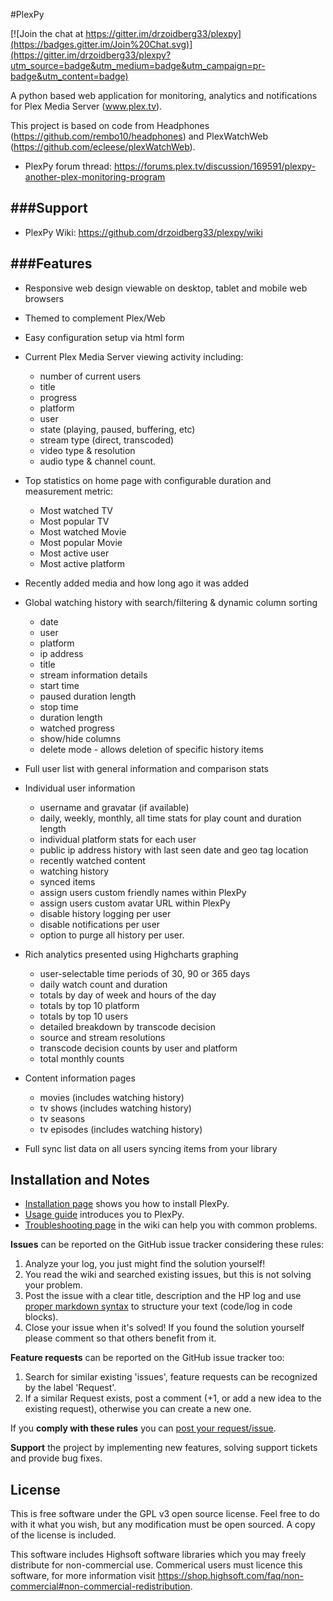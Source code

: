 #PlexPy

[![Join the chat at https://gitter.im/drzoidberg33/plexpy](https://badges.gitter.im/Join%20Chat.svg)](https://gitter.im/drzoidberg33/plexpy?utm_source=badge&utm_medium=badge&utm_campaign=pr-badge&utm_content=badge)

A python based web application for monitoring, analytics and notifications for Plex Media Server (www.plex.tv).

This project is based on code from Headphones (https://github.com/rembo10/headphones) and PlexWatchWeb (https://github.com/ecleese/plexWatchWeb).

* PlexPy forum thread: https://forums.plex.tv/discussion/169591/plexpy-another-plex-monitoring-program


###Support
-----------
* PlexPy Wiki: https://github.com/drzoidberg33/plexpy/wiki


###Features
-----------
* Responsive web design viewable on desktop, tablet and mobile web browsers

* Themed to complement Plex/Web

* Easy configuration setup via html form

* Current Plex Media Server viewing activity including:
	* number of current users
	* title
	* progress
	* platform
	* user
	* state (playing, paused, buffering, etc)
	* stream type (direct, transcoded)
	* video type & resolution
	* audio type & channel count.
	
* Top statistics on home page with configurable duration and measurement metric:
	* Most watched TV
	* Most popular TV
	* Most watched Movie
	* Most popular Movie
	* Most active user
	* Most active platform

* Recently added media and how long ago it was added

* Global watching history with search/filtering & dynamic column sorting
	* date
	* user
	* platform
	* ip address
	* title
	* stream information details
	* start time
	* paused duration length
	* stop time
	* duration length
	* watched progress
	* show/hide columns
	* delete mode - allows deletion of specific history items

* Full user list with general information and comparison stats 

* Individual user information
	* username and gravatar (if available)
	* daily, weekly, monthly, all time stats for play count and duration length
	* individual platform stats for each user
	* public ip address history with last seen date and geo tag location
	* recently watched content
	* watching history
	* synced items
	* assign users custom friendly names within PlexPy
	* assign users custom avatar URL within PlexPy
	* disable history logging per user
	* disable notifications per user
	* option to purge all history per user.

* Rich analytics presented using Highcharts graphing
	* user-selectable time periods of 30, 90 or 365 days
	* daily watch count and duration
	* totals by day of week and hours of the day
	* totals by top 10 platform
	* totals by top 10 users
	* detailed breakdown by transcode decision
	* source and stream resolutions
	* transcode decision counts by user and platform
	* total monthly counts
	
* Content information pages
	* movies (includes watching history)
	* tv shows (includes watching history)
	* tv seasons
	* tv episodes (includes watching history)

* Full sync list data on all users syncing items from your library

## Installation and Notes

* [Installation page](../../wiki/Installation) shows you how to install PlexPy.
* [Usage guide](../../wiki/Usage-guide) introduces you to PlexPy.
* [Troubleshooting page](../../wiki/TroubleShooting) in the wiki can help you with common problems.

**Issues** can be reported on the GitHub issue tracker considering these rules:

1. Analyze your log, you just might find the solution yourself!
2. You read the wiki and searched existing issues, but this is not solving your problem.
3. Post the issue with a clear title, description and the HP log and use [proper markdown syntax](https://help.github.com/articles/github-flavored-markdown) to structure your text (code/log in code blocks). 
4. Close your issue when it's solved! If you found the solution yourself please comment so that others benefit from it.

**Feature requests** can be reported on the GitHub issue tracker too:

1. Search for similar existing 'issues', feature requests can be recognized by the label 'Request'.
2. If a similar Request exists, post a comment (+1, or add a new idea to the existing request), otherwise you can create a new one.

If you **comply with these rules** you can [post your request/issue](http://github.com/drzoidberg33/plexpy/issues).

**Support** the project by implementing new features, solving support tickets and provide bug fixes.

## License
This is free software under the GPL v3 open source license. Feel free to do with it what you wish, but any modification must be open sourced. A copy of the license is included.

This software includes Highsoft software libraries which you may freely distribute for non-commercial use. Commerical users must licence this software, for more information visit https://shop.highsoft.com/faq/non-commercial#non-commercial-redistribution.
